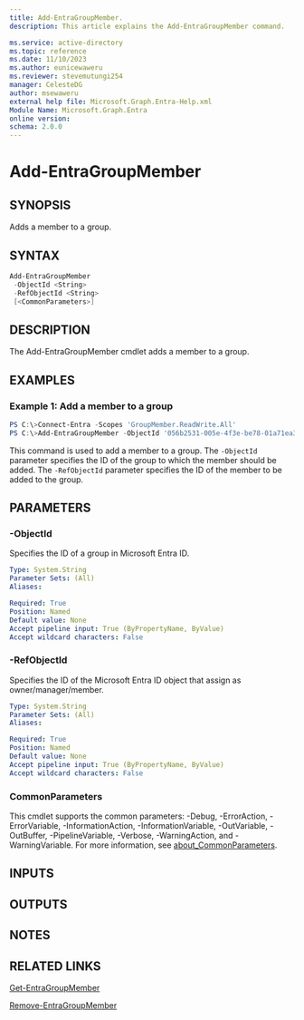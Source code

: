 ```yaml
---
title: Add-EntraGroupMember.
description: This article explains the Add-EntraGroupMember command.

ms.service: active-directory
ms.topic: reference
ms.date: 11/10/2023
ms.author: eunicewaweru
ms.reviewer: stevemutungi254
manager: CelesteDG
author: msewaweru
external help file: Microsoft.Graph.Entra-Help.xml
Module Name: Microsoft.Graph.Entra
online version:
schema: 2.0.0
---
```


# Add-EntraGroupMember

## SYNOPSIS

Adds a member to a group.

## SYNTAX

```powershell
Add-EntraGroupMember 
 -ObjectId <String> 
 -RefObjectId <String> 
 [<CommonParameters>]
```

## DESCRIPTION

The Add-EntraGroupMember cmdlet adds a member to a group.

## EXAMPLES

### Example 1: Add a member to a group

```powershell
PS C:\>Connect-Entra -Scopes 'GroupMember.ReadWrite.All'
PS C:\>Add-EntraGroupMember -ObjectId '056b2531-005e-4f3e-be78-01a71ea30a04' -RefObjectId 'fd560167-ff1f-471a-8d74-3b0070abcea1'
```

This command is used to add a member to a group. The `-ObjectId` parameter specifies the ID of the group to which the member should be added. The `-RefObjectId` parameter specifies the ID of the member to be added to the group.

## PARAMETERS

### -ObjectId

Specifies the ID of a group in Microsoft Entra ID.

```yaml
Type: System.String
Parameter Sets: (All)
Aliases:

Required: True
Position: Named
Default value: None
Accept pipeline input: True (ByPropertyName, ByValue)
Accept wildcard characters: False
```

### -RefObjectId

Specifies the ID of the Microsoft Entra ID object that assign as owner/manager/member.

```yaml
Type: System.String
Parameter Sets: (All)
Aliases:

Required: True
Position: Named
Default value: None
Accept pipeline input: True (ByPropertyName, ByValue)
Accept wildcard characters: False
```

### CommonParameters

This cmdlet supports the common parameters: -Debug, -ErrorAction, -ErrorVariable, -InformationAction, -InformationVariable, -OutVariable, -OutBuffer, -PipelineVariable, -Verbose, -WarningAction, and -WarningVariable. For more information, see [about_CommonParameters](https://go.microsoft.com/fwlink/?LinkID=113216).

## INPUTS

## OUTPUTS

## NOTES

## RELATED LINKS

[Get-EntraGroupMember](Get-EntraGroupMember.md)

[Remove-EntraGroupMember](Remove-EntraGroupMember.md)